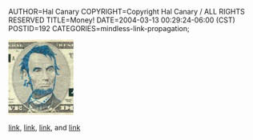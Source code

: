 AUTHOR=Hal Canary
COPYRIGHT=Copyright Hal Canary / ALL RIGHTS RESERVED
TITLE=Money!
DATE=2004-03-13 00:29:24-06:00 (CST)
POSTID=192
CATEGORIES=mindless-link-propagation;

![ABE](/images/abe.jpg)

[link](http://www.johnnyburrito.com/images/dinero/5_punk.jpg), [link](http://www.johnnyburrito.com/images/dinero/5_paper.jpg), [link](http://www.johnnyburrito.com/images/dinero/1_homer_a.jpg), and [link](http://uglymoney.com/)
